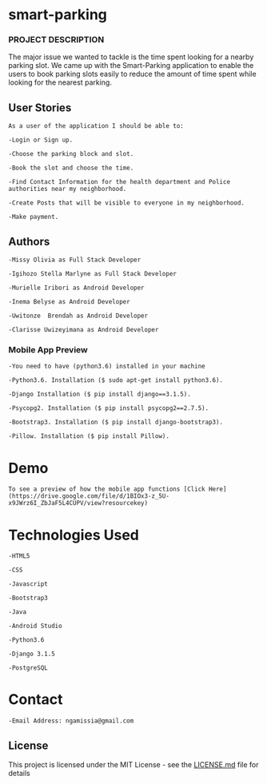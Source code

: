 # smart-parking

###  PROJECT DESCRIPTION

The major issue we wanted to tackle is the time spent looking for a nearby parking slot.
We came up with the Smart-Parking application to enable the users to book parking slots easily to reduce the amount of time spent while looking for the nearest parking.

## User Stories
```
As a user of the application I should be able to:

-Login or Sign up.

-Choose the parking block and slot.

-Book the slot and choose the time.

-Find Contact Information for the health department and Police authorities near my neighborhood.

-Create Posts that will be visible to everyone in my neighborhood.

-Make payment.
```

## Authors
```
-Missy Olivia as Full Stack Developer

-Igihozo Stella Marlyne as Full Stack Developer

-Murielle Iribori as Android Developer

-Inema Belyse as Android Developer

-Uwitonze  Brendah as Android Developer

-Clarisse Uwizeyimana as Android Developer
```
### Mobile App Preview
```
-You need to have (python3.6) installed in your machine

-Python3.6. Installation ($ sudo apt-get install python3.6).

-Django Installation ($ pip install django==3.1.5).

-Psycopg2. Installation ($ pip install psycopg2==2.7.5).

-Bootstrap3. Installation ($ pip install django-bootstrap3).

-Pillow. Installation ($ pip install Pillow).
```

# Demo 
```
To see a preview of how the mobile app functions [Click Here](https://drive.google.com/file/d/1BIOx3-z_5U-x9JWrz6I_ZbJaF5L4CUPV/view?resourcekey)

```

# Technologies Used
```
-HTML5

-CSS

-Javascript

-Bootstrap3

-Java

-Android Studio

-Python3.6

-Django 3.1.5

-PostgreSQL
```
# Contact
```
-Email Address: ngamissia@gmail.com
```

## License
This project is licensed under the MIT License - see the [LICENSE.md](LICENSE.md) file for details




